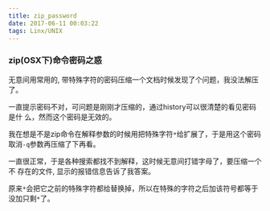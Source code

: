 ```yaml
---
title: zip_password
date: 2017-06-11 00:03:22
tags: Linx/UNIX
---
```

### zip(OSX下)命令密码之惑
无意间用常用的, 带特殊字符的密码压缩一个文档时候发现了个问题，我没法解压了。

一直提示密码不对，可问题是刚刚才压缩的，通过history可以很清楚的看见密码是什
么，然而这个密码是无效的。

我在想是不是zip命令在解释参数的时候用把特殊字符`*`给扩展了，于是用这个密码
取消`-q`参数再压缩了下再看。

一直很正常，于是各种搜索都找不到解释，这时候无意间打错字母了，要压缩一个不
存在的文件, 显示的报错信息告诉了我答案。

原来`*`会把它之前的特殊字符都给替换掉，所以在特殊的字符之后加该符号都等于没加只剩`*`了。
